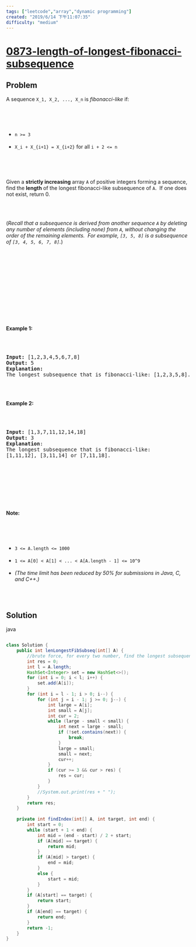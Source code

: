 ```yaml
---
tags: ["leetcode","array","dynamic programming"]
created: "2019/6/14 下午11:07:35"
difficulty: "medium"
---
```


# [0873-length-of-longest-fibonacci-subsequence](https://leetcode.com/problems/length-of-longest-fibonacci-subsequence/)

## Problem
<div><p>A sequence <code>X_1, X_2, ..., X_n</code>&nbsp;is <em>fibonacci-like</em> if:</p><br><br><ul><br>	<li><code>n &gt;= 3</code></li><br>	<li><code>X_i + X_{i+1} = X_{i+2}</code>&nbsp;for all&nbsp;<code>i + 2 &lt;= n</code></li><br></ul><br><br><p>Given a <b>strictly increasing</b>&nbsp;array&nbsp;<code>A</code> of positive integers forming a sequence, find the <strong>length</strong> of the longest fibonacci-like subsequence of <code>A</code>.&nbsp; If one does not exist, return 0.</p><br><br><p>(<em>Recall that a subsequence is derived from another sequence <code>A</code> by&nbsp;deleting any number of&nbsp;elements (including none)&nbsp;from <code>A</code>, without changing the order of the remaining elements.&nbsp; For example, <code>[3, 5, 8]</code> is a subsequence of <code>[3, 4, 5, 6, 7, 8]</code>.</em>)</p><br><br><p>&nbsp;</p><br><br><ul><br></ul><br><br><p><strong>Example 1:</strong></p><br><br><pre><strong>Input: </strong>[1,2,3,4,5,6,7,8]<br><strong>Output: </strong>5<br><strong>Explanation:<br></strong>The longest subsequence that is fibonacci-like: [1,2,3,5,8].<br></pre><br><br><p><strong>Example 2:</strong></p><br><br><pre><strong>Input: </strong>[1,3,7,11,12,14,18]<br><strong>Output: </strong>3<br><strong>Explanation</strong>:<br>The longest subsequence that is fibonacci-like:<br>[1,11,12], [3,11,14] or [7,11,18].<br></pre><br><br><p>&nbsp;</p><br><br><p><strong>Note:</strong></p><br><br><ul><br>	<li><code>3 &lt;= A.length &lt;= 1000</code></li><br>	<li><code>1 &lt;= A[0] &lt; A[1] &lt; ... &lt; A[A.length - 1] &lt;= 10^9</code></li><br>	<li><em>(The time limit has been reduced by 50% for submissions in Java, C, and C++.)</em></li><br></ul><br></div>

## Solution

java
```java

class Solution {
    public int lenLongestFibSubseq(int[] A) {
        //brute force, for every two number, find the longest subsequence.
        int res = 0;
        int l = A.length;
        HashSet<Integer> set = new HashSet<>();
        for (int i = 0; i < l; i++) {
            set.add(A[i]);
        }
        for (int i = l - 1; i > 0; i--) {
            for (int j = i - 1; j >= 0; j--) {
                int large = A[i];
                int small = A[j];
                int cur = 2;
                while (large - small < small) {
                    int next = large - small;
                    if (!set.contains(next)) {
                        break;
                    }
                    large = small;
                    small = next;
                    cur++;
                }
                if (cur >= 3 && cur > res) {
                    res = cur;
                }
            }
            //System.out.print(res + " ");
        }
        return res;
    }
    
    private int findIndex(int[] A, int target, int end) {
        int start = 0;
        while (start + 1 < end) {
            int mid = (end - start) / 2 + start;
            if (A[mid] == target) {
                return mid;
            }
            if (A[mid] > target) {
                end = mid;
            }
            else {
                start = mid;
            }
        }
        if (A[start] == target) {
            return start;
        }
        if (A[end] == target) {
            return end;
        }
        return -1;
    }
}
​
```

